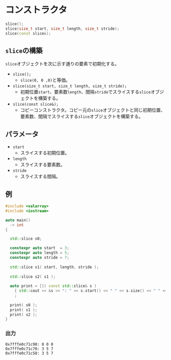 # コンストラクタ
```cpp
slice();
slice(size_t start, size_t length, size_t stride);
slice(const slice&);
```

## `slice`の構築

`slice`オブジェクトを次に示す通りの要素で初期化する。

- `slice();`
    - `slice(0, 0 ,0)`と等価。
- `slice(size_t start, size_t length, size_t stride);`
    - 初期位置`start`、要素数`length`、間隔`stride`でスライスする`slice`オブジェクトを構築する。
- `slice(const slice&);`
    - コピーコンストラクタ。コピー元の`slice`オブジェクトと同じ初期位置、要素数、間隔でスライスする`slice`オブジェクトを構築する。

## パラメータ

- `start`
    - スライスする初期位置。
- `length`
    - スライスする要素数。
- `stride`
    - スライスする間隔。

## 例

```cpp
#include <valarray>
#include <iostream>

auto main()
  -> int
{

  std::slice s0;

  constexpr auto start  = 3;
  constexpr auto length = 5;
  constexpr auto stride = 7;
  
  std::slice s1( start, length, stride );
  
  std::slice s2( s1 );
  
  auto print = []( const std::slice& s )
    { std::cout << &s << ": " << s.start() << " " << s.size() << " " << s.stride() << "\n"; }
    ;
  
  print( s0 );
  print( s1 );
  print( s2 );
}
```

### 出力

```
0x7fffe0c71c98: 0 0 0
0x7fffe0c71c70: 3 5 7
0x7fffe0c71c58: 3 5 7
```
